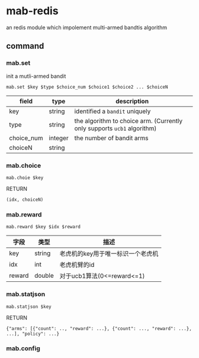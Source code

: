 # mab-redis
an redis module which impolement multi-armed bandtis algorithm

## command
### mab.set
init a mutli-armed bandit

    mab.set $key $type $choice_num $choice1 $choice2 ... $choiceN

field|type|description
----|----|----
key|string| identified a `bandit` uniquely
type|string| the algorithm to choice arm. (Currently only supports `ucb1` algorithm)
choice_num|integer| the number of bandit arms
choiceN|string| 


### mab.choice

    mab.choie $key

RETURN

    (idx, choiceN)


### mab.reward

    mab.reward $key $idx $reward

字段|类型|描述
----|----|----
key|string| 老虎机的key用于唯一标识一个老虎机
idx|int| 老虎机臂的id
reward|double| 对于ucb1算法(0<=reward<=1)


### mab.statjson

    mab.statjson $key

RETURN

    {"arms": [{"count": .., "reward": ...}, {"count": ..., "reward": ...}, ...], "policy": ...}


### mab.config
